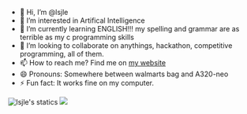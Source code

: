 - 👋 Hi, I’m @lsjle
- 👀 I’m interested in Artifical Intelligence
- 🌱 I’m currently learning ENGLISH!!! my spelling and grammar are as terrible as my c programming skills
- 💞️ I’m looking to collaborate on anythings, hackathon, competitive programming, all of them.
- 📫 How to reach me? Find me on [my website](https://wutcnew.web.app)
- 😄 Pronouns: Somewhere between walmarts bag and A320-neo
- ⚡ Fun fact: It works fine on my computer.

<img src="https://github-readme-stats-wegfan.vercel.app/api?username=lsjle&show_icons=true&count_private=true&include_all_commits=true" alt="lsjle's statics">
<img src="https://profile-counter.glitch.me/impartailjust/count.svg" />
